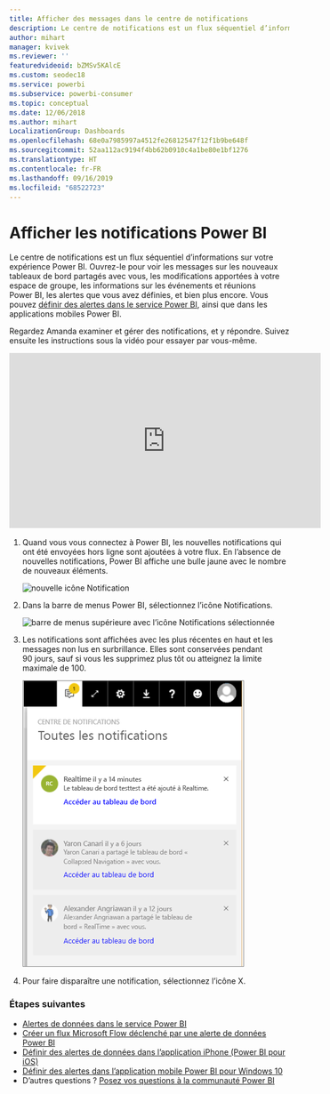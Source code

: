 ```yaml
---
title: Afficher des messages dans le centre de notifications
description: Le centre de notifications est un flux séquentiel d’informations sur votre expérience Power BI.
author: mihart
manager: kvivek
ms.reviewer: ''
featuredvideoid: bZMSv5KAlcE
ms.custom: seodec18
ms.service: powerbi
ms.subservice: powerbi-consumer
ms.topic: conceptual
ms.date: 12/06/2018
ms.author: mihart
LocalizationGroup: Dashboards
ms.openlocfilehash: 68e0a7985997a4512fe26812547f12f1b9be648f
ms.sourcegitcommit: 52aa112ac9194f4bb62b0910c4a1be80e1bf1276
ms.translationtype: HT
ms.contentlocale: fr-FR
ms.lasthandoff: 09/16/2019
ms.locfileid: "68522723"
---
```

# <a name="view-power-bi-notifications"></a>Afficher les notifications Power BI
Le centre de notifications est un flux séquentiel d’informations sur votre expérience Power BI. Ouvrez-le pour voir les messages sur les nouveaux tableaux de bord partagés avec vous, les modifications apportées à votre espace de groupe, les informations sur les événements et réunions Power BI, les alertes que vous avez définies, et bien plus encore. Vous pouvez [définir des alertes dans le service Power BI](../service-set-data-alerts.md), ainsi que dans les applications mobiles Power BI.

Regardez Amanda examiner et gérer des notifications, et y répondre. Suivez ensuite les instructions sous la vidéo pour essayer par vous-même.

<iframe width="560" height="315" src="https://www.youtube.com/embed/bZMSv5KAlcE" frameborder="0" allowfullscreen></iframe>


1. Quand vous vous connectez à Power BI, les nouvelles notifications qui ont été envoyées hors ligne sont ajoutées à votre flux. En l’absence de nouvelles notifications, Power BI affiche une bulle jaune avec le nombre de nouveaux éléments.
   
   ![nouvelle icône Notification](./media/end-user-notification-center/power-bi-new-notification.png)
2. Dans la barre de menus Power BI, sélectionnez l’icône Notifications.
   
   ![barre de menus supérieure avec l’icône Notifications sélectionnée](./media/end-user-notification-center/power-bi-notifications-icon.png)
3. Les notifications sont affichées avec les plus récentes en haut et les messages non lus en surbrillance. Elles sont conservées pendant 90 jours, sauf si vous les supprimez plus tôt ou atteignez la limite maximale de 100.
   
   ![Centre de notifications](./media/end-user-notification-center/power-bi-notifications.png)
4. Pour faire disparaître une notification, sélectionnez l’icône X.

### <a name="next-steps"></a>Étapes suivantes
* [Alertes de données dans le service Power BI](../service-set-data-alerts.md)
* [Créer un flux Microsoft Flow déclenché par une alerte de données Power BI](../service-flow-integration.md)
* [Définir des alertes de données dans l’application iPhone (Power BI pour iOS)](mobile/mobile-set-data-alerts-in-the-mobile-apps.md)
* [Définir des alertes dans l’application mobile Power BI pour Windows 10](mobile/mobile-set-data-alerts-in-the-mobile-apps.md)
* D’autres questions ? [Posez vos questions à la communauté Power BI](http://community.powerbi.com/)

